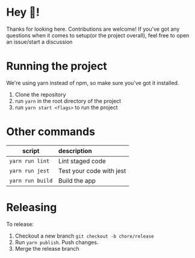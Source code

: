 # Hey 👋!
Thanks for looking here. Contributions are welcome! If you've got any questions when it comes to setup(or the project overall), feel free to open an issue/start a discussion


# Running the project
We're using yarn instead of npm, so make sure you've got it installed.

1. Clone the repository
2. run `yarn` in the root directory of the project
3. run `yarn start <flags>` to run the project

# Other commands

| script           | description                        |
| ---------------- | :--------------------------------- |
| `yarn run lint`  | Lint staged code                   |
| `yarn run jest ` | Test your code with jest           |
| `yarn run build` | Build the app                      |

# Releasing

To release:

1. Checkout a new branch `git checkout -b chore/release`
2. Run `yarn publish`. Push changes.
3. Merge the release branch